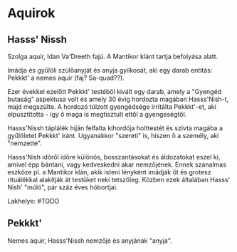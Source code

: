 # Aquirok
## Hasss' Nissh
Szolga aquir, Idan Va'Dreeth fajú. A Mantikor klánt tartja befolyása alatt.

Imádja és gyűlöli szülőanyját és anyja gyilkosát, aki egy darab entitás: Pekkkt' a nemes aquir (faj? Sa-quad??).

Ezer évekkel ezelőtt Pekkkt' testéből kivált egy darab, amely a "Gyengéd butaság" aspektusa volt és amely 30 évig hordozta magában Hasss'Nish-t, majd megszülte. A hordozó túlzott gyengédsége irritálta Pekkkt'-et, aki elpusztította - így ő maga is megtisztult ettől a gyengeségtől.

Hasss'Nissh táplálék híján felfalta kihordója holttestét és szívta magába a gyűlöletet Pekkkt' iránt. Ugyanakkor "szereti" is, hiszen ő a személy, aki "nemzette".

Hasss'Nish időről időre különös, bosszantásokat és áldozatokat eszel ki, amivel épp bántani, vagy kedveskedni akar nemzőjének. Ennek szánalmas eszköze pl. a Mantikor klán, akik isteni lényként imádják őt és grotesz rituálékkal alakítják át testüket neki tetszőleg. Közben ezek általában Hasss' Nish' "múló", pár száz éves hóbortjai.

Lakhelye: #TODO

## Pekkkt'
Nemes aquir, Hasss'Nissh nemzője és anyjának "anyja".

